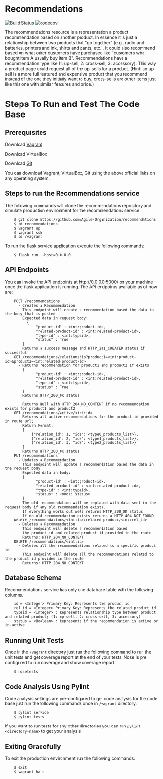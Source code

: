 # Recommendations

[![Build Status](https://travis-ci.org/Agile-Organization/recommendations.svg?branch=master)](https://travis-ci.org/Agile-Organization/recommendations)
[![codecov](https://codecov.io/gh/Agile-Organization/recommendations/branch/master/graph/badge.svg?token=3LLMCBRGCQ)](undefined)

The recommendations resource is a representation a product recommendation based on another product. In essence it is just a relationship between two products that "go together" (e.g., radio and batteries, printers and ink, shirts and pants, etc.). It could also recommend based on what other customers have purchased like "customers who bought item A usually buy item B". Recommendations have a recommendation type like (1: up-sell, 2: cross-sell, 3: accessory). This way a product page could request all of the up-sells for a product. (Hint: an up-sell is a more full featured and expensive product that you recommend instead of the one they initially want to buy, cross-sells are other items just like this one with similar features and price.)

# Steps To Run and Test The Code Base
## Prerequisites
Download [Vagrant](https://www.vagrantup.com/)

Download [VirtualBox](https://www.virtualbox.org/)

Download [Git](https://git-scm.com/book/en/v2/Getting-Started-Installing-Git)

You can download Vagrant, VirtualBox, Git using the above official links on any operating system.

## Steps to run the Recommendations service
The following commands will clone the recommendations repository and simulate production environment for the recommendations service.
```shell
    $ git clone https://github.com/Agile-Organization/recommendations
    $ cd recommendations
    $ vagrant up
    $ vagrant ssh
    $ cd /vagrant
```
To run the flask service application execute the following commands:
```shell
    $ flask run --host=0.0.0.0
```
## API Endpoints
You can invoke the API endpoints at http://0.0.0.0:5000/ on your machine once the flask application is running.
The API endpoints available as of now are:
```shell
    POST /recommendations
      - Creates a Recommendation
        This endpoint will create a recommendation based the data in the body that is posted
        Expected data in request body:
          {
              "product-id" : <int:product-id>,
              "related-product-id" : <int:related-product-id>,
              "type-id" : <int:typeid>,
              "status" : True
        }
        Returns a success message and HTTP_201_CREATED status if successful
    GET /recommendations/relationship?product1=<int:product-id>&product2=<int:related-product-id>
      - Returns recommendation for product1 and product2 if exists
        {
              "product-id" : <int:product-id>,
              "related-product-id" : <int:related-product-id>,
              "type-id" : <int:typeid>,
              "status" : True
        }
        Returns HTTP_200_OK status

        Returns Null with HTTP_204_NO_CONTENT if no recommendation exists for product1 and product2
    GET /recommendations/active/<int:id>
      - Returns all active recommendations for the product id provided in route url;
        Return Format:
        [
            {"relation_id": 1, "ids": <type0_products_list>},
            {"relation_id": 2, "ids": <type1_products_list>},
            {"relation_id": 3, "ids": <type2_products_list>}
        ]
        Returns HTTP_200_OK status
    PUT /recommendations
      - Updates a Recommendation
        This endpoint will update a recommendation based the data in the request body.
        Expected data in body:
        {
              "product-id" : <int:product-id>,
              "related-product-id" : <int:related-product-id>,
              "type-id" : <int:typeid>,
              "status" : <bool: status>
        }
        The old recommendation will be replaced with data sent in the request body if any old recommendation exists.
        If everything works out well returns HTTP_200_OK status
        If no old recommendation exists returns a HTTP_404_NOT_FOUND
    DELETE /recommendations/<int:id>/related-product/<int:rel_id>
      - Deletes a Recommendation
        This endpoint will delete a recommendation based
        the product id and related product id provided in the route
        Returns: HTTP_204_NO_CONTENT
    DELETE /recommendations/<int:id>
      - Deletes all the recommendations related to a specific product id
        This endpoint will delete all the recommendations related to the product id provided in the route
        Returns: HTTP_204_NO_CONTENT

```
## Database Schema
Recommendations service has only one database table with the following columns.
```shell
    id = <Integer> Primary Key: Represents the product id
    rel_id = <Integer> Primary Key: Represents the related product id
    typeid = <Integer> : Represents relationship type between product and related product; (1: up-sell, 2: cross-sell, 3: accessory)
    status = <Boolean> : Represents if the recommendation is active or in-active
```
## Running Unit Tests

Once in the `/vagrant` directory just run the following command to run the unit tests and get coverage report at the end of your tests. Nose is pre configured to run coverage and show coverage report.

```shell
    $ nosetests
```

## Code Analysis Using Pylint

Code analysis settings are pre-configured to get code analysis for the code base just run the following commands once in `/vagrant` directory.

```shell
    $ pylint service
    $ pylint tests
```
If you want to run tests for any other directories you can run `pylint <directory-name>` to get your analysis.

## Exiting Gracefully
To exit the production environment run the following commands:

```shell
    $ exit
    $ vagrant halt
```
